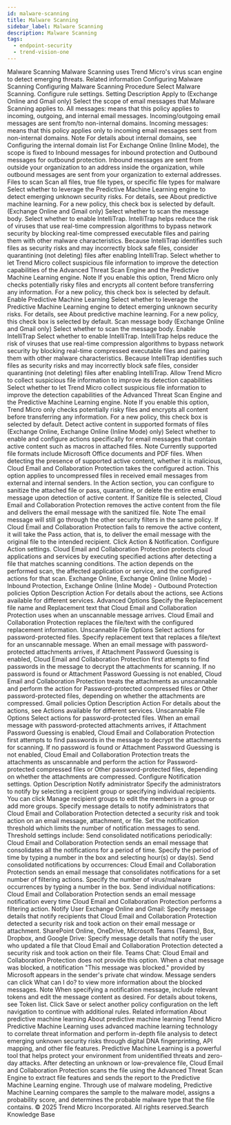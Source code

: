 ```yaml
---
id: malware-scanning
title: Malware Scanning
sidebar_label: Malware Scanning
description: Malware Scanning
tags:
  - endpoint-security
  - trend-vision-one
---
```


 Malware Scanning Malware Scanning uses Trend Micro's virus scan engine to detect emerging threats. Related information Configuring Malware Scanning Configuring Malware Scanning Procedure Select Malware Scanning. Configure rule settings. Setting Description Apply to (Exchange Online and Gmail only) Select the scope of email messages that Malware Scanning applies to. All messages: means that this policy applies to incoming, outgoing, and internal email messages. Incoming/outgoing email messages are sent from/to non-internal domains. Incoming messages: means that this policy applies only to incoming email messages sent from non-internal domains. Note For details about internal domains, see Configuring the internal domain list For Exchange Online (Inline Mode), the scope is fixed to Inbound messages for inbound protection and Outbound messages for outbound protection. Inbound messages are sent from outside your organization to an address inside the organization, while outbound messages are sent from your organization to external addresses. Files to scan Scan all files, true file types, or specific file types for malware Select whether to leverage the Predictive Machine Learning engine to detect emerging unknown security risks. For details, see About predictive machine learning. For a new policy, this check box is selected by default. (Exchange Online and Gmail only) Select whether to scan the message body. Select whether to enable IntelliTrap. IntelliTrap helps reduce the risk of viruses that use real-time compression algorithms to bypass network security by blocking real-time compressed executable files and pairing them with other malware characteristics. Because IntelliTrap identifies such files as security risks and may incorrectly block safe files, consider quarantining (not deleting) files after enabling IntelliTrap. Select whether to let Trend Micro collect suspicious file information to improve the detection capabilities of the Advanced Threat Scan Engine and the Predictive Machine Learning engine. Note If you enable this option, Trend Micro only checks potentially risky files and encrypts all content before transferring any information. For a new policy, this check box is selected by default. Enable Predictive Machine Learning Select whether to leverage the Predictive Machine Learning engine to detect emerging unknown security risks. For details, see About predictive machine learning. For a new policy, this check box is selected by default. Scan message body (Exchange Online and Gmail only) Select whether to scan the message body. Enable IntelliTrap Select whether to enable IntelliTrap. IntelliTrap helps reduce the risk of viruses that use real-time compression algorithms to bypass network security by blocking real-time compressed executable files and pairing them with other malware characteristics. Because IntelliTrap identifies such files as security risks and may incorrectly block safe files, consider quarantining (not deleting) files after enabling IntelliTrap. Allow Trend Micro to collect suspicious file information to improve its detection capabilities Select whether to let Trend Micro collect suspicious file information to improve the detection capabilities of the Advanced Threat Scan Engine and the Predictive Machine Learning engine. Note If you enable this option, Trend Micro only checks potentially risky files and encrypts all content before transferring any information. For a new policy, this check box is selected by default. Detect active content in supported formats of files (Exchange Online, Exchange Online (Inline Mode) only) Select whether to enable and configure actions specifically for email messages that contain active content such as macros in attached files. Note Currently supported file formats include Microsoft Office documents and PDF files. When detecting the presence of supported active content, whether it is malicious, Cloud Email and Collaboration Protection takes the configured action. This option applies to uncompressed files in received email messages from external and internal senders. In the Action section, you can configure to sanitize the attached file or pass, quarantine, or delete the entire email message upon detection of active content. If Sanitize file is selected, Cloud Email and Collaboration Protection removes the active content from the file and delivers the email message with the sanitized file. Note The email message will still go through the other security filters in the same policy. If Cloud Email and Collaboration Protection fails to remove the active content, it will take the Pass action, that is, to deliver the email message with the original file to the intended recipient. Click Action & Notification. Configure Action settings. Cloud Email and Collaboration Protection protects cloud applications and services by executing specified actions after detecting a file that matches scanning conditions. The action depends on the performed scan, the affected application or service, and the configured actions for that scan. Exchange Online, Exchange Online (Inline Mode) - Inbound Protection, Exchange Online (Inline Mode) - Outbound Protection policies Option Description Action For details about the actions, see Actions available for different services. Advanced Options Specify the Replacement file name and Replacement text that Cloud Email and Collaboration Protection uses when an unscannable message arrives. Cloud Email and Collaboration Protection replaces the file/text with the configured replacement information. Unscannable File Options Select actions for password-protected files. Specify replacement text that replaces a file/text for an unscannable message. When an email message with password-protected attachments arrives, if Attachment Password Guessing is enabled, Cloud Email and Collaboration Protection first attempts to find passwords in the message to decrypt the attachments for scanning. If no password is found or Attachment Password Guessing is not enabled, Cloud Email and Collaboration Protection treats the attachments as unscannable and perform the action for Password-protected compressed files or Other password-protected files, depending on whether the attachments are compressed. Gmail policies Option Description Action For details about the actions, see Actions available for different services. Unscannable File Options Select actions for password-protected files. When an email message with password-protected attachments arrives, if Attachment Password Guessing is enabled, Cloud Email and Collaboration Protection first attempts to find passwords in the message to decrypt the attachments for scanning. If no password is found or Attachment Password Guessing is not enabled, Cloud Email and Collaboration Protection treats the attachments as unscannable and perform the action for Password-protected compressed files or Other password-protected files, depending on whether the attachments are compressed. Configure Notification settings. Option Description Notify administrator Specify the administrators to notify by selecting a recipient group or specifying individual recipients. You can click Manage recipient groups to edit the members in a group or add more groups. Specify message details to notify administrators that Cloud Email and Collaboration Protection detected a security risk and took action on an email message, attachment, or file. Set the notification threshold which limits the number of notification messages to send. Threshold settings include: Send consolidated notifications periodically: Cloud Email and Collaboration Protection sends an email message that consolidates all the notifications for a period of time. Specify the period of time by typing a number in the box and selecting hour(s) or day(s). Send consolidated notifications by occurrences: Cloud Email and Collaboration Protection sends an email message that consolidates notifications for a set number of filtering actions. Specify the number of virus/malware occurrences by typing a number in the box. Send individual notifications: Cloud Email and Collaboration Protection sends an email message notification every time Cloud Email and Collaboration Protection performs a filtering action. Notify User Exchange Online and Gmail: Specify message details that notify recipients that Cloud Email and Collaboration Protection detected a security risk and took action on their email message or attachment. SharePoint Online, OneDrive, Microsoft Teams (Teams), Box, Dropbox, and Google Drive: Specify message details that notify the user who updated a file that Cloud Email and Collaboration Protection detected a security risk and took action on their file. Teams Chat: Cloud Email and Collaboration Protection does not provide this option. When a chat message was blocked, a notification "This message was blocked." provided by Microsoft appears in the sender's private chat window. Message senders can click What can I do? to view more information about the blocked messages. Note When specifying a notification message, include relevant tokens and edit the message content as desired. For details about tokens, see Token list. Click Save or select another policy configuration on the left navigation to continue with additional rules. Related information About predictive machine learning About predictive machine learning Trend Micro Predictive Machine Learning uses advanced machine learning technology to correlate threat information and perform in-depth file analysis to detect emerging unknown security risks through digital DNA fingerprinting, API mapping, and other file features. Predictive Machine Learning is a powerful tool that helps protect your environment from unidentified threats and zero-day attacks. After detecting an unknown or low-prevalence file, Cloud Email and Collaboration Protection scans the file using the Advanced Threat Scan Engine to extract file features and sends the report to the Predictive Machine Learning engine. Through use of malware modeling, Predictive Machine Learning compares the sample to the malware model, assigns a probability score, and determines the probable malware type that the file contains. © 2025 Trend Micro Incorporated. All rights reserved.Search Knowledge Base